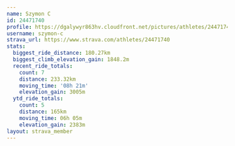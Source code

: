 ```yaml
---
name: Szymon C
id: 24471740
profile: https://dgalywyr863hv.cloudfront.net/pictures/athletes/24471740/7213253/3/large.jpg
username: szymon-c
strava_url: https://www.strava.com/athletes/24471740
stats:
  biggest_ride_distance: 180.27km
  biggest_climb_elevation_gain: 1848.2m
  recent_ride_totals:
    count: 7
    distance: 233.32km
    moving_time: '08h 21m'
    elevation_gain: 3005m
  ytd_ride_totals:
    count: 5
    distance: 165km
    moving_time: 06h 05m
    elevation_gain: 2383m
layout: strava_member
--- 
```

